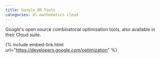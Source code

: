 ```yaml
---
title: Google OR Tools
categories: dl mathematics cloud
---
```


Google's open source combinatorial optimisation tools, also available in their Cloud suite.

<!-- - -->

{% include embed-link.html url="https://developers.google.com/optimization" %}